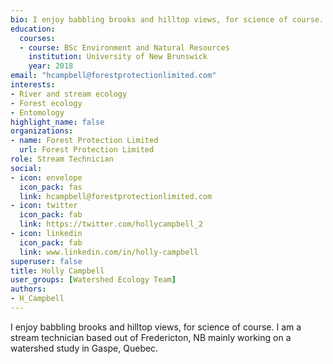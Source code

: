 ```yaml
--- 
bio: I enjoy babbling brooks and hilltop views, for science of course.
education:
  courses:
  - course: BSc Environment and Natural Resources
    institution: University of New Brunswick
    year: 2018
email: "hcampbell@forestprotectionlimited.com"
interests:
- River and stream ecology
- Forest ecology
- Entomology
highlight_name: false
organizations:
- name: Forest Protection Limited
  url: Forest Protection Limited
role: Stream Technician
social:
- icon: envelope
  icon_pack: fas
  link: hcampbell@forestprotectionlimited.com
- icon: twitter
  icon_pack: fab
  link: https://twitter.com/hollycampbell_2
- icon: linkedin
  icon_pack: fab
  link: www.linkedin.com/in/holly-campbell
superuser: false
title: Holly Campbell
user_groups: [Watershed Ecology Team]
authors:
- H_Campbell
---
```


I enjoy babbling brooks and hilltop views, for science of course.
I am a stream technician based out of Fredericton, NB mainly working on a watershed study in Gaspe, Quebec.
